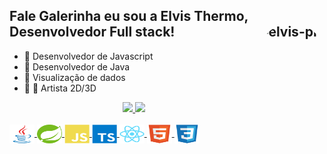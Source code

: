 <h4 align="center">

## Fale Galerinha eu sou a Elvis Thermo, Desenvolvedor Full stack!   <img align="right" alt="elvis-pic" height="150" style="border-radius:50px;" src="https://media.giphy.com/media/RLj2WCsfjuIfK8Oy6h/giphy.gif">


- 🔭 Desenvolvedor de Javascript
- 💪 Desenvolvedor de Java
- 🧠 Visualização de dados
- 🌱 🎨 Artista 2D/3D 

<div align="center">
  <a href="https://github.com/elvisthermo">
  <img height="180em" src="https://github-readme-stats.vercel.app/api?username=elvisthermo&show_icons=true&theme=tokyonight&include_all_commits=true&count_private=true"/>
  <img height="180em" src="https://github-readme-stats.vercel.app/api/top-langs/?username=elvisthermo&layout=compact&langs_count=7&theme=tokyonight"/>
</div>
<div style="display: inline_block"><br>
  <img align="center" alt="elvis-Python" height="30" width="40" src="https://raw.githubusercontent.com/devicons/devicon/master/icons/java/java-original.svg">
  <img align="center" alt="elvis-Csharp" height="30" width="40" src="https://raw.githubusercontent.com/devicons/devicon/master/icons/spring/spring-original.svg">
  <img align="center" alt="elvis-Js" height="30" width="40" src="https://raw.githubusercontent.com/devicons/devicon/master/icons/javascript/javascript-plain.svg">
  <img align="center" alt="elvis-Ts" height="30" width="40" src="https://raw.githubusercontent.com/devicons/devicon/master/icons/typescript/typescript-plain.svg">
  <img align="center" alt="elvis-React" height="30" width="40" src="https://raw.githubusercontent.com/devicons/devicon/master/icons/react/react-original.svg">
  <img align="center" alt="elvis-HTML" height="30" width="40" src="https://raw.githubusercontent.com/devicons/devicon/master/icons/html5/html5-original.svg">
  <img align="center" alt="elvis-CSS" height="30" width="40" src="https://raw.githubusercontent.com/devicons/devicon/master/icons/css3/css3-original.svg">

</div>
